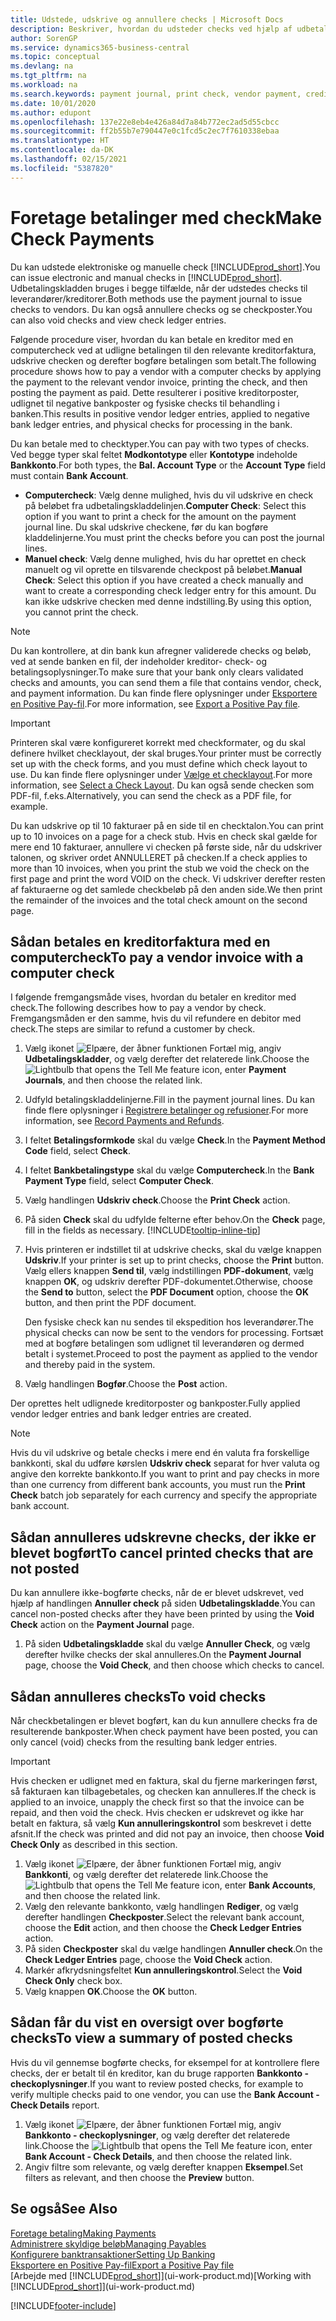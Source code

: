 ```yaml
---
title: Udstede, udskrive og annullere checks | Microsoft Docs
description: Beskriver, hvordan du udsteder checks ved hjælp af udbetalingskladden, udskriver checks og annullerer eller får vist checkposter i Business Central.
author: SorenGP
ms.service: dynamics365-business-central
ms.topic: conceptual
ms.devlang: na
ms.tgt_pltfrm: na
ms.workload: na
ms.search.keywords: payment journal, print check, vendor payment, creditor, debt, balance due, AP
ms.date: 10/01/2020
ms.author: edupont
ms.openlocfilehash: 137e22e8eb4e426a84d7a84b772ec2ad5d55cbcc
ms.sourcegitcommit: ff2b55b7e790447e0c1fcd5c2ec7f7610338ebaa
ms.translationtype: HT
ms.contentlocale: da-DK
ms.lasthandoff: 02/15/2021
ms.locfileid: "5387820"
---
```

# <a name="make-check-payments"></a><span data-ttu-id="d01fc-103">Foretage betalinger med check</span><span class="sxs-lookup"><span data-stu-id="d01fc-103">Make Check Payments</span></span>

<span data-ttu-id="d01fc-104">Du kan udstede elektroniske og manuelle check [!INCLUDE[prod_short](includes/prod_short.md)].</span><span class="sxs-lookup"><span data-stu-id="d01fc-104">You can issue electronic and manual checks in [!INCLUDE[prod_short](includes/prod_short.md)].</span></span> <span data-ttu-id="d01fc-105">Udbetalingskladden bruges i begge tilfælde, når der udstedes checks til leverandører/kreditorer.</span><span class="sxs-lookup"><span data-stu-id="d01fc-105">Both methods use the payment journal to issue checks to vendors.</span></span> <span data-ttu-id="d01fc-106">Du kan også annullere checks og se checkposter.</span><span class="sxs-lookup"><span data-stu-id="d01fc-106">You can also void checks and view check ledger entries.</span></span>

<span data-ttu-id="d01fc-107">Følgende procedure viser, hvordan du kan betale en kreditor med en computercheck ved at udligne betalingen til den relevante kreditorfaktura, udskrive checken og derefter bogføre betalingen som betalt.</span><span class="sxs-lookup"><span data-stu-id="d01fc-107">The following procedure shows how to pay a vendor with a computer checks by applying the payment to the relevant vendor invoice, printing the check, and then posting the payment as paid.</span></span> <span data-ttu-id="d01fc-108">Dette resulterer i positive kreditorposter, udlignet til negative bankposter og fysiske checks til behandling i banken.</span><span class="sxs-lookup"><span data-stu-id="d01fc-108">This results in positive vendor ledger entries, applied to negative bank ledger entries, and physical checks for processing in the bank.</span></span>

<span data-ttu-id="d01fc-109">Du kan betale med to checktyper.</span><span class="sxs-lookup"><span data-stu-id="d01fc-109">You can pay with two types of checks.</span></span> <span data-ttu-id="d01fc-110">Ved begge typer skal feltet **Modkontotype** eller **Kontotype** indeholde **Bankkonto**.</span><span class="sxs-lookup"><span data-stu-id="d01fc-110">For both types, the **Bal. Account Type** or the **Account Type** field must contain **Bank Account**.</span></span>

- <span data-ttu-id="d01fc-111">**Computercheck**: Vælg denne mulighed, hvis du vil udskrive en check på beløbet fra udbetalingskladdelinjen.</span><span class="sxs-lookup"><span data-stu-id="d01fc-111">**Computer Check**: Select this option if you want to print a check for the amount on the payment journal line.</span></span> <span data-ttu-id="d01fc-112">Du skal udskrive checkene, før du kan bogføre kladdelinjerne.</span><span class="sxs-lookup"><span data-stu-id="d01fc-112">You must print the checks before you can post the journal lines.</span></span>
- <span data-ttu-id="d01fc-113">**Manuel check**: Vælg denne mulighed, hvis du har oprettet en check manuelt og vil oprette en tilsvarende checkpost på beløbet.</span><span class="sxs-lookup"><span data-stu-id="d01fc-113">**Manual Check**: Select this option if you have created a check manually and want to create a corresponding check ledger entry for this amount.</span></span> <span data-ttu-id="d01fc-114">Du kan ikke udskrive checken med denne indstilling.</span><span class="sxs-lookup"><span data-stu-id="d01fc-114">By using this option, you cannot print the check.</span></span>

> [!NOTE]  
> <span data-ttu-id="d01fc-115">Du kan kontrollere, at din bank kun afregner validerede checks og beløb, ved at sende banken en fil, der indeholder kreditor- check- og betalingsoplysninger.</span><span class="sxs-lookup"><span data-stu-id="d01fc-115">To make sure that your bank only clears validated checks and amounts, you can send them a file that contains vendor, check, and payment information.</span></span> <span data-ttu-id="d01fc-116">Du kan finde flere oplysninger under [Eksportere en Positive Pay-fil](finance-how-positive-pay.md).</span><span class="sxs-lookup"><span data-stu-id="d01fc-116">For more information, see [Export a Positive Pay file](finance-how-positive-pay.md).</span></span>

> [!IMPORTANT]
> <span data-ttu-id="d01fc-117">Printeren skal være konfigureret korrekt med checkformater, og du skal definere hvilket checklayout, der skal bruges.</span><span class="sxs-lookup"><span data-stu-id="d01fc-117">Your printer must be correctly set up with the check forms, and you must define which check layout to use.</span></span> <span data-ttu-id="d01fc-118">Du kan finde flere oplysninger under [Vælge et checklayout](finance-how-define-check-layouts.md).</span><span class="sxs-lookup"><span data-stu-id="d01fc-118">For more information, see [Select a Check Layout](finance-how-define-check-layouts.md).</span></span> <span data-ttu-id="d01fc-119">Du kan også sende checken som PDF-fil, f.eks.</span><span class="sxs-lookup"><span data-stu-id="d01fc-119">Alternatively, you can send the check as a PDF file, for example.</span></span>  

<span data-ttu-id="d01fc-120">Du kan udskrive op til 10 fakturaer på en side til en checktalon.</span><span class="sxs-lookup"><span data-stu-id="d01fc-120">You can print up to 10 invoices on a page for a check stub.</span></span> <span data-ttu-id="d01fc-121">Hvis en check skal gælde for mere end 10 fakturaer, annullere vi checken på første side, når du udskriver talonen, og skriver ordet ANNULLERET på checken.</span><span class="sxs-lookup"><span data-stu-id="d01fc-121">If a check applies to more than 10 invoices, when you print the stub we void the check on the first page and print the word VOID on the check.</span></span> <span data-ttu-id="d01fc-122">Vi udskriver derefter resten af fakturaerne og det samlede checkbeløb på den anden side.</span><span class="sxs-lookup"><span data-stu-id="d01fc-122">We then print the remainder of the invoices and the total check amount on the second page.</span></span>

## <a name="to-pay-a-vendor-invoice-with-a-computer-check"></a><span data-ttu-id="d01fc-123">Sådan betales en kreditorfaktura med en computercheck</span><span class="sxs-lookup"><span data-stu-id="d01fc-123">To pay a vendor invoice with a computer check</span></span>
<span data-ttu-id="d01fc-124">I følgende fremgangsmåde vises, hvordan du betaler en kreditor med check.</span><span class="sxs-lookup"><span data-stu-id="d01fc-124">The following describes how to pay a vendor by check.</span></span> <span data-ttu-id="d01fc-125">Fremgangsmåden er den samme, hvis du vil refundere en debitor med check.</span><span class="sxs-lookup"><span data-stu-id="d01fc-125">The steps are similar to refund a customer by check.</span></span>

1. <span data-ttu-id="d01fc-126">Vælg ikonet ![Elpære, der åbner funktionen Fortæl mig](media/ui-search/search_small.png "Fortæl mig, hvad du vil foretage dig"), angiv **Udbetalingskladder**, og vælg derefter det relaterede link.</span><span class="sxs-lookup"><span data-stu-id="d01fc-126">Choose the ![Lightbulb that opens the Tell Me feature](media/ui-search/search_small.png "Tell me what you want to do") icon, enter **Payment Journals**, and then choose the related link.</span></span>
2. <span data-ttu-id="d01fc-127">Udfyld betalingskladdelinjerne.</span><span class="sxs-lookup"><span data-stu-id="d01fc-127">Fill in the payment journal lines.</span></span> <span data-ttu-id="d01fc-128">Du kan finde flere oplysninger i [Registrere betalinger og refusioner](payables-how-post-payments-refunds.md).</span><span class="sxs-lookup"><span data-stu-id="d01fc-128">For more information, see [Record Payments and Refunds](payables-how-post-payments-refunds.md).</span></span>
3. <span data-ttu-id="d01fc-129">I feltet **Betalingsformkode** skal du vælge **Check**.</span><span class="sxs-lookup"><span data-stu-id="d01fc-129">In the **Payment Method Code** field, select **Check**.</span></span>
4. <span data-ttu-id="d01fc-130">I feltet **Bankbetalingstype** skal du vælge **Computercheck**.</span><span class="sxs-lookup"><span data-stu-id="d01fc-130">In the **Bank Payment Type** field, select **Computer Check**.</span></span>
5. <span data-ttu-id="d01fc-131">Vælg handlingen **Udskriv check**.</span><span class="sxs-lookup"><span data-stu-id="d01fc-131">Choose the **Print Check** action.</span></span>
6. <span data-ttu-id="d01fc-132">På siden **Check** skal du udfylde felterne efter behov.</span><span class="sxs-lookup"><span data-stu-id="d01fc-132">On the **Check** page, fill in the fields as necessary.</span></span> [!INCLUDE[tooltip-inline-tip](includes/tooltip-inline-tip_md.md)]
7. <span data-ttu-id="d01fc-133">Hvis printeren er indstillet til at udskrive checks, skal du vælge knappen **Udskriv**.</span><span class="sxs-lookup"><span data-stu-id="d01fc-133">If your printer is set up to print checks, choose the **Print** button.</span></span> <span data-ttu-id="d01fc-134">Vælg ellers knappen **Send til**, vælg indstillingen **PDF-dokument**, vælg knappen **OK**, og udskriv derefter PDF-dokumentet.</span><span class="sxs-lookup"><span data-stu-id="d01fc-134">Otherwise, choose the **Send to** button, select the **PDF Document** option, choose the **OK** button, and then print the PDF document.</span></span>

    <span data-ttu-id="d01fc-135">Den fysiske check kan nu sendes til ekspedition hos leverandører.</span><span class="sxs-lookup"><span data-stu-id="d01fc-135">The physical checks can now be sent to the vendors for processing.</span></span> <span data-ttu-id="d01fc-136">Fortsæt med at bogføre betalingen som udlignet til leverandøren og dermed betalt i systemet.</span><span class="sxs-lookup"><span data-stu-id="d01fc-136">Proceed to post the payment as applied to the vendor and thereby paid in the system.</span></span>
8. <span data-ttu-id="d01fc-137">Vælg handlingen **Bogfør**.</span><span class="sxs-lookup"><span data-stu-id="d01fc-137">Choose the **Post** action.</span></span>

<span data-ttu-id="d01fc-138">Der oprettes helt udlignede kreditorposter og bankposter.</span><span class="sxs-lookup"><span data-stu-id="d01fc-138">Fully applied vendor ledger entries and bank ledger entries are created.</span></span>

> [!NOTE]  
> <span data-ttu-id="d01fc-139">Hvis du vil udskrive og betale checks i mere end én valuta fra forskellige bankkonti, skal du udføre kørslen **Udskriv check** separat for hver valuta og angive den korrekte bankkonto.</span><span class="sxs-lookup"><span data-stu-id="d01fc-139">If you want to print and pay checks in more than one currency from different bank accounts, you must run the **Print Check** batch job separately for each currency and specify the appropriate bank account.</span></span>

## <a name="to-cancel-printed-checks-that-are-not-posted"></a><span data-ttu-id="d01fc-140">Sådan annulleres udskrevne checks, der ikke er blevet bogført</span><span class="sxs-lookup"><span data-stu-id="d01fc-140">To cancel printed checks that are not posted</span></span>
<span data-ttu-id="d01fc-141">Du kan annullere ikke-bogførte checks, når de er blevet udskrevet, ved hjælp af handlingen **Annuller check** på siden **Udbetalingskladde**.</span><span class="sxs-lookup"><span data-stu-id="d01fc-141">You can cancel non-posted checks after they have been printed by using the **Void Check** action on the **Payment Journal** page.</span></span>

1. <span data-ttu-id="d01fc-142">På siden **Udbetalingskladde** skal du vælge **Annuller Check**, og vælg derefter hvilke checks der skal annulleres.</span><span class="sxs-lookup"><span data-stu-id="d01fc-142">On the **Payment Journal** page, choose the **Void Check**, and then choose which checks to cancel.</span></span>

## <a name="to-void-checks"></a><span data-ttu-id="d01fc-143">Sådan annulleres checks</span><span class="sxs-lookup"><span data-stu-id="d01fc-143">To void checks</span></span>

<span data-ttu-id="d01fc-144">Når checkbetalingen er blevet bogført, kan du kun annullere checks fra de resulterende bankposter.</span><span class="sxs-lookup"><span data-stu-id="d01fc-144">When check payment have been posted, you can only cancel (void) checks from the resulting bank ledger entries.</span></span>

> [!IMPORTANT]
> <span data-ttu-id="d01fc-145">Hvis checken er udlignet med en faktura, skal du fjerne markeringen først, så fakturaen kan tilbagebetales, og checken kan annulleres.</span><span class="sxs-lookup"><span data-stu-id="d01fc-145">If the check is applied to an invoice, unapply the check first so that the invoice can be repaid, and then void the check.</span></span> <span data-ttu-id="d01fc-146">Hvis checken er udskrevet og ikke har betalt en faktura, så vælg **Kun annulleringskontrol** som beskrevet i dette afsnit.</span><span class="sxs-lookup"><span data-stu-id="d01fc-146">If the check was printed and did not pay an invoice, then choose **Void Check Only** as described in this section.</span></span>

1. <span data-ttu-id="d01fc-147">Vælg ikonet ![Elpære, der åbner funktionen Fortæl mig](media/ui-search/search_small.png "Fortæl mig, hvad du vil foretage dig"), angiv **Bankkonti**, og vælg derefter det relaterede link.</span><span class="sxs-lookup"><span data-stu-id="d01fc-147">Choose the ![Lightbulb that opens the Tell Me feature](media/ui-search/search_small.png "Tell me what you want to do") icon, enter **Bank Accounts**, and then choose the related link.</span></span>
2. <span data-ttu-id="d01fc-148">Vælg den relevante bankkonto, vælg handlingen **Rediger**, og vælg derefter handlingen **Checkposter**.</span><span class="sxs-lookup"><span data-stu-id="d01fc-148">Select the relevant bank account, choose the **Edit** action, and then choose the **Check Ledger Entries** action.</span></span>
3. <span data-ttu-id="d01fc-149">På siden **Checkposter** skal du vælge handlingen **Annuller check**.</span><span class="sxs-lookup"><span data-stu-id="d01fc-149">On the **Check Ledger Entries** page, choose the **Void Check** action.</span></span>
4. <span data-ttu-id="d01fc-150">Markér afkrydsningsfeltet **Kun annulleringskontrol**.</span><span class="sxs-lookup"><span data-stu-id="d01fc-150">Select the **Void Check Only** check box.</span></span>
5. <span data-ttu-id="d01fc-151">Vælg knappen **OK**.</span><span class="sxs-lookup"><span data-stu-id="d01fc-151">Choose the **OK** button.</span></span>

## <a name="to-view-a-summary-of-posted-checks"></a><span data-ttu-id="d01fc-152">Sådan får du vist en oversigt over bogførte checks</span><span class="sxs-lookup"><span data-stu-id="d01fc-152">To view a summary of posted checks</span></span>
<span data-ttu-id="d01fc-153">Hvis du vil gennemse bogførte checks, for eksempel for at kontrollere flere checks, der er betalt til én kreditor, kan du bruge rapporten **Bankkonto - checkoplysninger**.</span><span class="sxs-lookup"><span data-stu-id="d01fc-153">If you want to review posted checks, for example to verify multiple checks paid to one vendor, you can use the **Bank Account - Check Details** report.</span></span>
1. <span data-ttu-id="d01fc-154">Vælg ikonet ![Elpære, der åbner funktionen Fortæl mig](media/ui-search/search_small.png "Fortæl mig, hvad du vil foretage dig"), angiv **Bankkonto - checkoplysninger**, og vælg derefter det relaterede link.</span><span class="sxs-lookup"><span data-stu-id="d01fc-154">Choose the ![Lightbulb that opens the Tell Me feature](media/ui-search/search_small.png "Tell me what you want to do") icon, enter **Bank Account - Check Details**, and then choose the related link.</span></span>
2. <span data-ttu-id="d01fc-155">Angiv filtre som relevante, og vælg derefter knappen **Eksempel**.</span><span class="sxs-lookup"><span data-stu-id="d01fc-155">Set filters as relevant, and then choose the **Preview** button.</span></span>

## <a name="see-also"></a><span data-ttu-id="d01fc-156">Se også</span><span class="sxs-lookup"><span data-stu-id="d01fc-156">See Also</span></span>
[<span data-ttu-id="d01fc-157">Foretage betaling</span><span class="sxs-lookup"><span data-stu-id="d01fc-157">Making Payments</span></span>](payables-make-payments.md)  
[<span data-ttu-id="d01fc-158">Administrere skyldige beløb</span><span class="sxs-lookup"><span data-stu-id="d01fc-158">Managing Payables</span></span>](payables-manage-payables.md)  
[<span data-ttu-id="d01fc-159">Konfigurere banktransaktioner</span><span class="sxs-lookup"><span data-stu-id="d01fc-159">Setting Up Banking</span></span>](bank-setup-banking.md)  
[<span data-ttu-id="d01fc-160">Eksportere en Positive Pay-fil</span><span class="sxs-lookup"><span data-stu-id="d01fc-160">Export a Positive Pay file</span></span>](finance-how-positive-pay.md)  
<span data-ttu-id="d01fc-161">[Arbejde med [!INCLUDE[prod_short](includes/prod_short.md)]](ui-work-product.md)</span><span class="sxs-lookup"><span data-stu-id="d01fc-161">[Working with [!INCLUDE[prod_short](includes/prod_short.md)]](ui-work-product.md)</span></span>  


[!INCLUDE[footer-include](includes/footer-banner.md)]